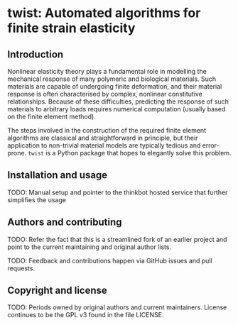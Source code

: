 # twist: Automated algorithms for finite strain elasticity

## Introduction

Nonlinear elasticity theory plays a fundamental role in modelling the
mechanical response of many polymeric and biological materials. Such
materials are capable of undergoing finite deformation, and their
material response is often characterised by complex, nonlinear
constitutive relationships. Because of these difficulties, predicting
the response of such materials to arbitrary loads requires numerical
computation (usually based on the finite element method).

The steps involved in the construction of the required finite element
algorithms are classical and straightforward in principle, but their
application to non-trivial material models are typically tedious and
error-prone. `twist` is a Python package that hopes to elegantly solve
this problem.


## Installation and usage

TODO: Manual setup and pointer to the thinkbot hosted service that
further simplifies the usage

## Authors and contributing

TODO: Refer the fact that this is a streamlined fork of an earlier
project and point to the current maintaining and original author
lists.

TODO: Feedback and contributions happen via GitHub issues and pull
requests.

## Copyright and license

TODO: Periods owned by original authors and current
maintainers. License continues to be the GPL v3 found in the file
LICENSE.
